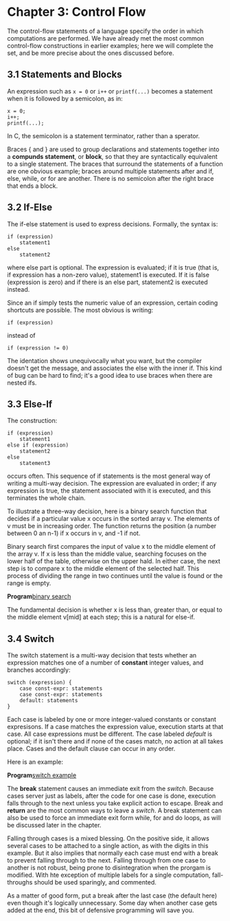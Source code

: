 # Chapter 3: Control Flow


The control-flow statements of a language specify the order in which 
computations are performed. We have already met the most common control-flow
constructions in earlier examples; here we will complete the set, and be more
precise about the ones discussed before.



## 3.1 Statements and Blocks


An expression such as `x = 0` or `i++` or `printf(...)` becomes a statement
when it is followed by a semicolon, as in:

```
x = 0;
i++;
printf(...);
```


In C, the semicolon is a statement terminator, rather than a sperator.


Braces { and } are used to group declarations and statements together into a
**compunds statement**, or **block**, so that they are syntactically 
equivalent to a single statement. The braces that surround the statements of
a function are one obvious example; braces around multiple statements after
and if, else, while, or for are another. There is no semicolon after the 
right brace that ends a block.


## 3.2 If-Else


The if-else statement is used to express decisions. Formally, the syntax is:

```
if (expression)
    statement1
else
    statement2
```

where else part is optional. The expression is evaluated; if it is true (that
is, if expression has a non-zero value), statement1 is executed. If it is 
false (expression is zero) and if there is an else part, statement2 is 
executed instead.


Since an if simply tests the numeric value of an expression, certain coding
shortcuts are possible. The most obvious is writing:

```
if (expression)
```
instead of 
```
if (expression != 0)
```


The identation shows unequivocally what you want, but the compiler doesn't
get the message, and associates the else with the inner if. This kind of
bug can be hard to find; it's a good idea to use braces when there are 
nested ifs.


## 3.3 Else-If


The construction:

```
if (expression)
    statement1
else if (expression)
    statement2
else
    statement3
```


occurs often. This sequence of if statements is the most general way of 
writing a multi-way decision. The expression are evaluated in order; if any
expression is true, the statement associated with it is executed, and this
terminates the whole chain.


To illustrate a three-way decision, here is a binary search function that 
decides if a particular value x occurs in the sorted array v. The elements of
v must be in increasing order. The function returns the position (a number
between 0 an n-1) if x occurs in v, and -1 if not.


Binary search first compares the input of value x to the middle element of
the array v. If x is less than the middle value, searching focuses on the
lower half of the table, otherwise on the upper hald. In either case, the
next step is to compare x to the middle element of the selected half. This 
process of dividing the range in two continues until the value is found
or the range is empty.


**Program**[binary search](code/binary_search.c)


The fundamental decision is whether x is less than, greater than, or equal
to the middle element v[mid] at each step; this is a natural for else-if.


## 3.4 Switch


The switch statement is a multi-way decision that tests whether an expression
matches one of a number of **constant** integer values, and branches 
accordingly:

```
switch (expression) {
    case const-expr: statements
    case const-expr: statements
    default: statements
}
```


Each case is labeled by one or more integer-valued constants or constant
expresisons. If a case matches the expression value, execution starts at that
case. All case expressions must be different. The case labeled *default*
is optional; if it isn't there and if none of the cases match, no action at
all takes place. Cases and the default clause can occur in any order.


Here is an example:


**Program**[switch example](code/switch_ex.c)


The **break** statement causes an immediate exit from the *switch*. Because
cases server just as labels, after the code for one case is done, execution 
falls through to the next unless you take explicit action to escape. Break
and **return** are the most common ways to leave a *switch*. A break
statement can also be used to force an immediate exit form while, for and do
loops, as will be discussed later in the chapter.


Falling through cases is a mixed blessing. On the positive side, it allows
several cases to be attached to a single action, as with the digits in this
example. But it also implies that normally each case must end with a break to
prevent falling through to the next. Falling through from one case to another
is not robust, being prone to disintegration when the prorgam is modified.
With hte exception of multiple labels for a single computation, fall-throughs
should be used sparingly, and commented.


As a matter of good form, put a break after the last case (the default here)
even though it's logically unnecessary. Some day when another case gets
added at the end, this bit of defensive programming will save you.



